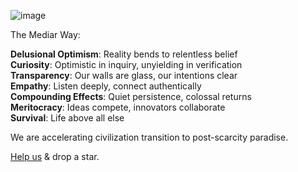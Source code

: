 

![image](https://github.com/user-attachments/assets/48c96089-7806-4a57-a3fe-0e5558486e13)

The Mediar Way:

**Delusional Optimism**: Reality bends to relentless belief  
**Curiosity**: Optimistic in inquiry, unyielding in verification  
**Transparency**: Our walls are glass, our intentions clear  
**Empathy**: Listen deeply, connect authentically  
**Compounding Effects**: Quiet persistence, colossal returns  
**Meritocracy**: Ideas compete, innovators collaborate  
**Survival**: Life above all else  

We are accelerating civilization transition to post-scarcity paradise.


[Help us](https://github.com/mediar-ai/screenpipe/blob/main/CONTRIBUTING.md) & drop a star.

